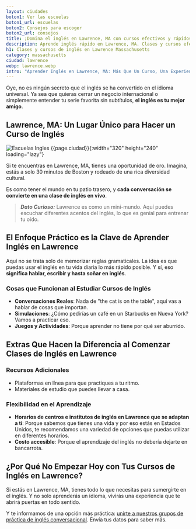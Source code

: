 ```yaml
---
layout: ciudades
boton1: Ver las escuelas
boton1_url: escuelas
boton2: Consejos para escoger
boton2_url: consejos
title: ¡Domina el inglés en Lawrence, MA con cursos efectivos y rápidos!
description: Aprende inglés rápido en Lawrence, MA. Clases y cursos efectivos con profesores nativos. ¡Ahora sí a estudiar inglés!
h1: Clases y cursos de inglés en Lawrence Massachusetts
category: massachusetts
ciudad: lawrence
webp: lawrence.webp
intro: "Aprender Inglés en Lawrence, MA: Más Que Un Curso, Una Experiencia"
---
```

Oye, no es ningún secreto que el inglés se ha convertido en el idioma universal. Ya sea que quieras cerrar un negocio internacional o simplemente entender tu serie favorita sin subtítulos, **el inglés es tu mejor amigo**.

## Lawrence, MA: Un Lugar Único para Hacer un Curso de Inglés

![Escuelas Ingles {{page.ciudad}}]({{site.baseurl}}/img/{{page.webp}} "Clases inglés {{page.ciudad|capitalize}}"){:width="320" height="240" loading="lazy"}

Si te encuentras en Lawrence, MA, tienes una oportunidad de oro. Imagina, estás a solo 30 minutos de Boston y rodeado de una rica diversidad cultural.

Es como tener el mundo en tu patio trasero, y **cada conversación se convierte en una clase de inglés en vivo**.

> **_Dato Curioso:_** Lawrence es como un mini-mundo. Aquí puedes escuchar diferentes acentos del inglés, lo que es genial para entrenar tu oído.

## El Enfoque Práctico es la Clave de Aprender Inglés en Lawrence

Aquí no se trata solo de memorizar reglas gramaticales. La idea es que puedas usar el inglés en tu vida diaria lo más rápido posible. Y sí, eso **significa hablar, escribir y hasta soñar en inglés**.

### Cosas que Funcionan al Estudiar Cursos de Inglés

- **Conversaciones Reales**: Nada de "the cat is on the table", aquí vas a hablar de cosas que importan.
- **Simulaciones**: ¿Cómo pedirías un café en un Starbucks en Nueva York? Vamos a practicar eso.
- **Juegos y Actividades**: Porque aprender no tiene por qué ser aburrido.

## Extras Que Hacen la Diferencia al Comenzar Clases de Inglés en Lawrence

### Recursos Adicionales

- Plataformas en línea para que practiques a tu ritmo.
- Materiales de estudio que puedes llevar a casa.

### Flexibilidad en el Aprendizaje

- **Horarios de centros e institutos de inglés en Lawrence que se adaptan a ti**: Porque sabemos que tienes una vida y por eso estás en Estados Unidos, te recomendamos una variedad de opciones que puedas utilizar en diferentes horarios.
- **Costo accesible**: Porque el aprendizaje del inglés no debería dejarte en bancarrota.

## ¿Por Qué No Empezar Hoy con Tus Cursos de Inglés en Lawrence?

Si estás en Lawrence, MA, tienes todo lo que necesitas para sumergirte en el inglés. Y no solo aprenderás un idioma, vivirás una experiencia que te abrirá puertas en todo sentido.

Y te informamos de una opción más práctica: [unirte a nuestros grupos de práctica de inglés conversacional]({{'clases-en-linea'|relative_url}}). Envía tus datos para saber más.
